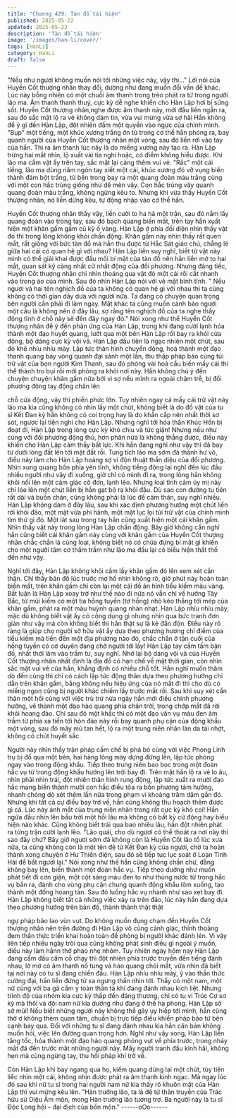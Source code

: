 ```yaml
---
title: "Chương 429: Tàn đồ tái hiện"
published: 2025-05-22
updated: 2025-05-22
description: 'Tàn đồ tái hiện'
image: '/images/han-li/cover/'
tags: [HanLi]
category: HanLi
draft: false
---
```


"Nếu như ngươi không muốn nói tới những việc này, vậy thì…"
Lời nói của Huyền Cốt thượng nhân thay đổi, dường như đang
muốn đổi vấn đề khác. Lúc này bỗng nhiên có một chuỗi âm
thanh trong trẻo phát ra từ trong người lão ma. Âm thanh thanh
thuý, cực kỳ dễ nghe khiến cho Hàn Lập hơi bị sửng sốt.
Huyền Cốt thượng nhân,nghe được âm thanh này, mới đầu liền
ngẩn ra, sau đó sắc mặt lộ ra vẻ không dám tin, vừa vui mừng
vừa sợ hãi
Hắn không để ý gì đến Hàn Lập, đột nhiên đấm một quyền vào
ngực của chính mình.
"Bụp" một tiếng, một khúc xương trắng ởn từ trong cơ thể hắn
phóng ra, bay quanh người của Huyền Cốt thượng nhân một
vòng, sau đó liền rơi vào tay của hắn.
Thì ra âm thanh lúc nãy là do miếng xương này tạo ra.
Hàn Lập trừng hai mắt nhìn, lộ xuất vài tia nghi hoặc, có điểm
không hiểu được.
Khi lão ma cầm vật ấy trên tay, sắc mặt lại càng thêm vui vẻ.
"Rắc" một cái tiếng, lão ma dùng năm ngón tay xiết một cái, khúc
xương đó vỡ vụng biến thành đám bột trắng, từ bên trong bay ra
một quang đoàn màu trắng cùng với một con hắc trùng giống như
dế mèn vậy.
Con hắc trùng vây quanh quang đoàn màu trắng, không ngừng
kêu to. Nhưng khi vừa thấy Huyền Cốt thượng nhân, nó liền dừng
kêu, tự động nhập vào cơ thể hắn.

Huyền Cốt thượng nhân thấy vậy, liền cười to ha hả một trận, sau
đó nắm lấy quang đoàn vào trong tay, sau đó bạch quang biến
mất, trên tay hắn xuất hiện một khăn gấm gấm cũ kỹ ố vàng.
Hàn Lập ở phía đối diện nhìn thấy vật đó thì trong lòng không khỏi
chấn động.
Khăn gấm này nhìn thấy rất quen mắt, rất giống với bức tàn đồ
mà hắn thu được từ Hắc Sát giáo chủ, chẵng lẽ giữa hai cái có
quan hệ gì với nhau?
Hàn Lập liền suy nghĩ, biết từ vật này mình có thể giải khai được
đầu mối bí mật của tàn đồ nên hắn liền mở to hai mắt, quan sát
kỹ càng nhất cử nhất động của đối phương.
Nhưng đáng tiếc, Huyền Cốt thượng nhân chỉ nhìn thoáng qua
vật đó một cái rồi cất nhanh vào trong áo của mình. Sau đó nhìn
Hàn Lập nói với vẻ mặt bình tĩnh.
" Nếu ngươi và hai tên nghịch đồ của ta không có quan hệ gì với
nhau thì ta cũng không có thời gian dây dưa với ngươi nữa. Ta
đang có chuyện quan trọng bên người cần phải đi làm ngay. Mặt
khác ta cũng muốn cảnh báo ngươi một câu là không nên ở đây
lâu, sợ rằng tên nghịch đồ của ta nghe thấy động tĩnh ở chỗ này
sẽ đến đây ngay đó." Nói xong như thế Huyền Cốt thượng nhân
để ý đến phản ứng của Hàn Lập, trong khi đang cười lạnh hóa
thành một đạo huyết quang, lướt qua một bên Hàn Lập rồi bay ra
khỏi cửa động, bộ dáng cực kỳ vội vã.
Hàn Lập đầu tiên là ngạc nhiên một chút, sau đó khẽ nhíu nhíu
mày.
Lập tức thân hình chuyển động, hoá thành một đạo thanh quang
bay vòng quanh đại sảnh một lần, thu thập pháp bảo cùng túi trữ
vật của bọn người Kim Thanh, sau đó phóng vài hoả cầu biến
mấy cái thi thể thành tro bụi rồi mới phóng ra khỏi nơi này.
Hắn không chú ý đến chuyện chuyện khăn gấm nữa bởi vì sợ nếu
mình ra ngoài chậm trễ, bị đối phương động tay động chân lên

chỗ cửa động, vậy thì phiền phức lớn.
Tuy nhiên ngay cả mấy cái trữ vật này lão ma kia cũng không có
nhìn lấy một chút, không biết là do đồ vật của tu sĩ Kết Đan kỳ
hắn không có coi trọng hay là do khẩn cấp nên nhất thời sơ sót,
ngược lại tiện nghi cho Hàn Lập.
Nhưng nghĩ tới hóa thân Khúc Hồn bị đoạt đi, Hàn Lập trong lòng
cực kỳ khó chịu và tức giận!
Nhưng nếu như cùng với đối phương động thủ, hơn phân nửa là
không thắng được, điều này khiến cho Hàn Lập cảm thấy bất lực.
Khi hắn đang nghĩ như vậy thì đã bay từ dưới lòng đất lên tới mặt
đất rồi.
Tung tích lão ma sớm đã thành hư vô, điều này làm cho Hàn Lập
hoảng sợ vì độn thuật thần diệu của đối phương.
Nhìn xung quang bốn phía yên tĩnh, không tiếng động lại nghĩ đến
lúc đầu nhiều người như vậy đi xuống, giờ chỉ có mình đi ra, trong
lòng hắn không khỏi nổi lên một cảm giác cô đơn, lạnh lẽo.
Nhưng loại tình cảm ủy mị này chỉ lóe lên một chút liền bị hắn gạt
bỏ ra khỏi đầu. Dù sao con đường tu tiên rất dài và buồn chán,
cũng không phải là lúc để cảm thán, suy nghĩ nhiều.
Hàn Lập không dám ở đây lâu, sau khi xác định phương hướng
một chút liền rời khỏi đảo, một mặt vừa phi hành, một mặt lục lọi
túi trữ vật của chính mình tìm thứ gì đó.
Một lát sau trong tay hắn cũng xuất hiện một cái khăn gấm.
Nhìn thấy vật này trong lòng Hàn Lập chấn động.
Bây giờ không cần nghĩ hắn cũng biết cái khăn gấm này cùng với
khăn gấm của Huyền Cốt thượng nhân chắc chắn là cùng loại,
không biết nó có chứa đựng bí mật gì khiến cho một người tâm
cơ thâm trầm như lão ma đầu lại có biểu hiện thất thố đến như
vậy.

Nghĩ tới đây, Hàn Lập không khỏi cầm lấy khăn gấm đó lên xem
xét cẩn thận.
Chỉ thấy bản đồ lúc trước mơ hồ nhìn không rõ, giờ phút này
hoàn toàn biến mất, trên khăn gấm chỉ còn lại một cái đồ án hình
tiểu kiếm màu vàng. Bất luận là Hàn Lập xoay trở như thế nào đi
nữa nó vẫn chỉ về hướng Tây Bắc, từ mũi kiếm có một tia hồng
tuyến (tơ hồng) nhỏ kéo thẳng tới mép của khăn gấm, phát ra một
màu huỳnh quang nhàn nhạt.
Hàn Lập nhíu nhíu mày, mặc dù không biết vật ấy có công dụng
gì nhưng nhìn qua bức tranh đơn giản như vậy mà còn không biết
thì hắn thật sự là kẻ đần độn.
Điều này rõ ràng là giúp cho người sở hữu vật ấy dựa theo
phương hương chỉ điểm của tiểu kiếm mà tiến đến một địa
phương nào đó, chắc chắn ở tận cuối của hồng tuyến có cơ
duyên đang chờ người tới lấy!
Hàn Lập tay cầm tấm bản đồ, nhất thời lâm vào trầm tư, suy nghĩ.
Nhớ lại bộ dáng vội vã của Huyền Cốt thượng nhân nhất định là
địa đồ có hạn chế về mặt thời gian, còn nhìn sắc mặt vui vẻ của
hắn, khẳng định có nhiều chỗ tốt.
Hắn nghĩ muốn thăm dò đến cùng thì chỉ có cách lập tức động
thân dựa theo phương hướng chỉ dẫn trên khăn gấm, bằng không
nếu hiệu ứng của nó mất đi thì cho dù có miếng ngon cũng bị
người khác chiếm lấy trước mất rồi.
Sau khi suy xét cẩn thận một hồi cùng với việc trù trừ nửa ngày
hắn mới điều chỉnh phương hướng, vẽ thành một đạo hào quang
phía chân trời, trong chớp mắt đã rời khỏi hoang đảo.
Chỉ sau đó một khắc thì có một đạo vân vụ màu đen âm trầm từ
phía xa tiến tới hòn đảo này rồi bay quanh phụ cận của động
khẩu một vòng, sau đó mây mù tan hết, lộ ra một trung niên nhân
làn da tái nhợt, không có chút huyết sắc.

Người này nhìn thấy trận pháp cấm chế bị phá bỏ cùng với việc
Phong Linh trụ bị đổ qua một bên, hai hàng lông mày dựng đứng
lên, lập tức phóng ngay vào trong động khẩu.
Tiếp theo trung niên bao bọc trong một đoàn hắc vụ từ trong động
khẩu hướng lên trời bay đi.
Trên mặt hắn lộ ra vẻ lo âu, nhìn phải nhìn trái, đột nhiên thân
hình rung động, lập tức xuất ra mười đạo hắc mang biến thành
mười con hắc điểu tỏa ra bốn phương tám hướng, nhanh chóng
dò xét thêm lần nữa trong phạm vi khoảng trăm dặm gần đó.
Nhưng khi tất cả cự điểu bay trở về, hắn cũng không thu hoạch
thêm được gì cả.
Lúc này ánh mắt của trung niên nhân trong rất cực kỳ khó coi!
Hắn ngửa đầu nhìn lên bầu trời một hồi lâu mà không có bất kỳ
cử động hay biểu hiện nào khác.
Cũng không biết trải qua bao nhiêu lâu, hắn đột nhiên phát ra
từng trận cười lạnh lẽo.
"Lão quái, cho dù ngươi có thể thoát ra nơi này thì sao đây chứ?
Bây giờ ngươi sớm đã không còn là Huyền Cốt lão tổ lúc xưa nữa,
ta cũng không còn là một tên đệ tử Kết Đan kỳ của ngươi, chờ ta
hoàn thành xong chuyện ở Hư Thiên điện, sau đó sẽ tiếp tục lục
soát ở Loạn Tinh Hải để bắt ngươi lại." Nói xong như thế hắn
cũng không chần chừ, đằng không bay lên, biến thành một đoàn
hắc vụ.
Tiếp theo dường như muốn phát tiết đi cơn giận, một cột sáng
màu đen to như thùng nước từ trong hắc vụ bắn ra, đánh cho
vùng phụ cận chung quanh động khẩu lõm xuống, tạo thành một
đống hoang tàn.
Sau đó luồng hắc vụ nhanh như sao xẹt bay đi.
Hàn Lập không biết tất cả những việc xảy ra trên đảo, lúc này hắn
đang dựa theo phương hướng trên bản đồ, thành thành thật thật

ngự pháp bảo lao vùn vụt.
Do không muốn đụng chạm đến Huyền Cốt thượng nhân nên trên
đường đi Hàn Lập vô cùng cảnh giác, thỉnh thoảng đem thần thức
triển khai hoàn toàn để phòng bị người khác đánh lén.
Vì vậy liên tiếp nhiều ngày trôi qua cũng không phát sinh điều gì
ngoài ý muốn, điều này làm hắnn thở phào nhẹ nhõm.
Tuy nhiên ngày hôm nay Hàn Lập đang cắm đầu cắm cổ chạy thì
đột nhiên phía trước truyền đến tiếng đánh nhau, lờ mờ có âm
thanh nổ tung và hào quang chói mắt, vừa nhìn đã biết tại nơi này
có tu sĩ đang chiến đấu.
Hàn Lập nhíu nhíu mày, ỷ vào thần thức cường đại, hắn liền đứng
từ xa ngưng thần nhìn tới.
Thấy có một nam, một nữ cùng với ba gã cẩm y toàn thân tà khí
đang đánh nhau kịch liệt.
Nhưng trình độ của nhóm kia cực kỳ thấp đến đáng thương, chỉ
có tu vi Trúc Cơ sơ kỳ mà thôi và đôi nam nữ kia dường như
đang ở thế hạ phong.
Hàn Lập sờ sờ mũi!
Nếu biết những người này không thể gây uy hiếp tới mình, hắn
cũng thờ ơ không thèm quan tâm, chuẩn bị trực tiếp điều khiển
pháp bảo từ bên cạnh bay qua.
Đối với những tu sĩ đang đánh nhau kia hắn căn bản không muốn
hỏi, việc lên đường quan trọng hơn.
Nghĩ như vậy xong, Hàn Lập liền tăng tốc, hóa thành một đạo hào
quang phóng vụt về phía trước, trong nháy mắt đã đến trước mặt
những người này.
Mấy người tranh đấu kinh hãi, không hẹn mà cùng ngừng tay, thu
hồi pháp khí trở về.

Còn Hàn Lập khi bay ngang qua họ, kiếm quang dừng lại một
chút, tùy tiện liếc nhìn một cái, không nhịn được phát ra âm thanh
kinh ngạc.
Mà ngay lúc đó sau khi nữ tu sĩ trong hai người nam nữ kia thấy
rõ khuôn mặt của Hàn Lập thì vui mừng kêu lên.
"Hàn trưởng lão, ta là đệ tử thân truyền của Trác hữu sử Diệu Âm
môn, mong Hàn trưởng lão tương trợ. Ba người này là tu sĩ Độc
Long hội – đại địch của bổn môn."
------oOo------
